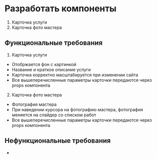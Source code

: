 # Разработать компоненты
1. Карточка услуги
2. Карточка фото мастера
## Функциональные требования
1. Карточка услуги
- Отобржается фон с картинкой
- Название и краткое описание услуги
- Карточка корректно масштабируется при изменении сайта
- Все вышеперечисленные параметры карточки передаются через props компонента
2. Карточка фото мастера
- Фотография мастера
- При наведении курсора на фотографию мастера, фотография меняется на слайдер со списком работ
- Все вышеперечисленные параметры карточки передаются через props компонента
## Нефункциональные требования
- 